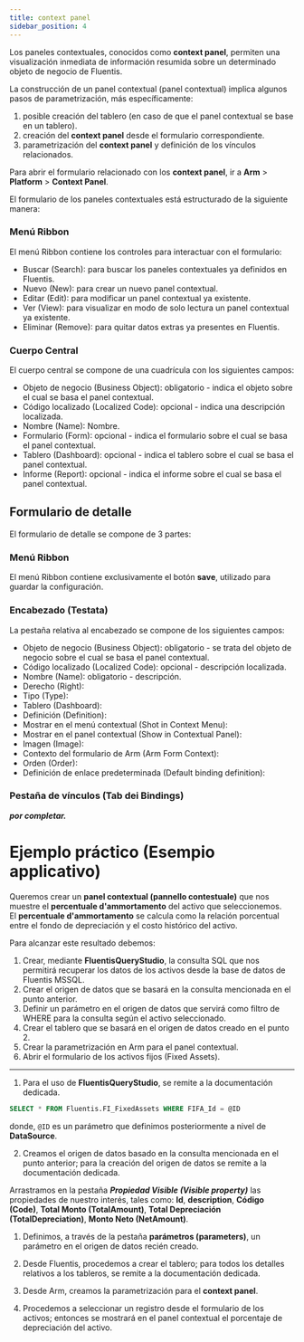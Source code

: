 ```yaml
---
title: context panel
sidebar_position: 4
---
```


Los paneles contextuales, conocidos como **context panel**, permiten una visualización inmediata de información resumida sobre un determinado objeto de negocio de Fluentis.  

La construcción de un panel contextual (panel contextual) implica algunos pasos de parametrización, más específicamente:
1.  posible creación del tablero (en caso de que el panel contextual se base en un tablero).
2.  creación del **context panel** desde el formulario correspondiente. 
3.  parametrización del **context panel** y definición de los vínculos relacionados.

Para abrir el formulario relacionado con los **context panel**, ir a **Arm** > **Platform** > **Context Panel**.

El formulario de los paneles contextuales está estructurado de la siguiente manera:  

### Menú Ribbon
El menú Ribbon contiene los controles para interactuar con el formulario:
* Buscar (Search): para buscar los paneles contextuales ya definidos en Fluentis. 
* Nuevo (New): para crear un nuevo panel contextual.
* Editar (Edit): para modificar un panel contextual ya existente.
* Ver (View): para visualizar en modo de solo lectura un panel contextual ya existente.
* Eliminar (Remove): para quitar datos extras ya presentes en Fluentis.  

### Cuerpo Central
El cuerpo central se compone de una cuadrícula con los siguientes campos:
* Objeto de negocio (Business Object): obligatorio - indica el objeto sobre el cual se basa el panel contextual.
* Código localizado (Localized Code): opcional - indica una descripción localizada.
* Nombre (Name): Nombre.
* Formulario (Form): opcional - indica el formulario sobre el cual se basa el panel contextual.
* Tablero (Dashboard): opcional - indica el tablero sobre el cual se basa el panel contextual.
* Informe (Report): opcional - indica el informe sobre el cual se basa el panel contextual.

## Formulario de detalle

El formulario de detalle se compone de 3 partes:

### Menú Ribbon
El menú Ribbon contiene exclusivamente el botón **save**, utilizado para guardar la configuración.  

### Encabezado (Testata)
La pestaña relativa al encabezado se compone de los siguientes campos:
* Objeto de negocio (Business Object): obligatorio - se trata del objeto de negocio sobre el cual se basa el panel contextual.
* Código localizado (Localized Code): opcional - descripción localizada.
* Nombre (Name): obligatorio - descripción.
* Derecho (Right): 
* Tipo (Type): 
* Tablero (Dashboard): 
* Definición (Definition): 
* Mostrar en el menú contextual (Shot in Context Menu): 
* Mostrar en el panel contextual (Show in Contextual Panel): 
* Imagen (Image): 
* Contexto del formulario de Arm (Arm Form Context): 
* Orden (Order): 
* Definición de enlace predeterminada (Default binding definition): 

### Pestaña de vínculos (Tab dei Bindings)

***por completar.***


# Ejemplo práctico (Esempio applicativo)
Queremos crear un **panel contextual (pannello contestuale)** que nos muestre el **percentuale d'ammortamento** del activo que seleccionemos.  
El **percentuale d'ammortamento** se calcula como la relación porcentual entre el fondo de depreciación y el costo histórico del activo.  

Para alcanzar este resultado debemos:
1. Crear, mediante **FluentisQueryStudio**, la consulta SQL que nos permitirá recuperar los datos de los activos desde la base de datos de Fluentis MSSQL.
2. Crear el origen de datos que se basará en la consulta mencionada en el punto anterior.
3. Definir un parámetro en el origen de datos que servirá como filtro de WHERE para la consulta según el activo seleccionado.
4. Crear el tablero que se basará en el origen de datos creado en el punto 2.
5. Crear la parametrización en Arm para el panel contextual.
6. Abrir el formulario de los activos fijos (Fixed Assets).
---
1. Para el uso de **FluentisQueryStudio**, se remite a la documentación dedicada.  

```SQL
SELECT * FROM Fluentis.FI_FixedAssets WHERE FIFA_Id = @ID
```
donde, ```@ID``` es un parámetro que definimos posteriormente a nivel de **DataSource**.  

2. Creamos el origen de datos basado en la consulta mencionada en el punto anterior; para la creación del origen de datos se remite a la documentación dedicada.   

Arrastramos en la pestaña ***Propiedad Visible (Visible property)*** las propiedades de nuestro interés, tales como: **Id**, **description**, **Código (Code)**, **Total Monto (TotalAmount)**, **Total Depreciación (TotalDepreciation)**, **Monto Neto (NetAmount)**.  

1. Definimos, a través de la pestaña **parámetros (parameters)**, un parámetro en el origen de datos recién creado.

1. Desde Fluentis, procedemos a crear el tablero; para todos los detalles relativos a los tableros, se remite a la documentación dedicada.  

2. Desde Arm, creamos la parametrización para el **context panel**.  

3. Procedemos a seleccionar un registro desde el formulario de los activos; entonces se mostrará en el panel contextual el porcentaje de depreciación del activo.